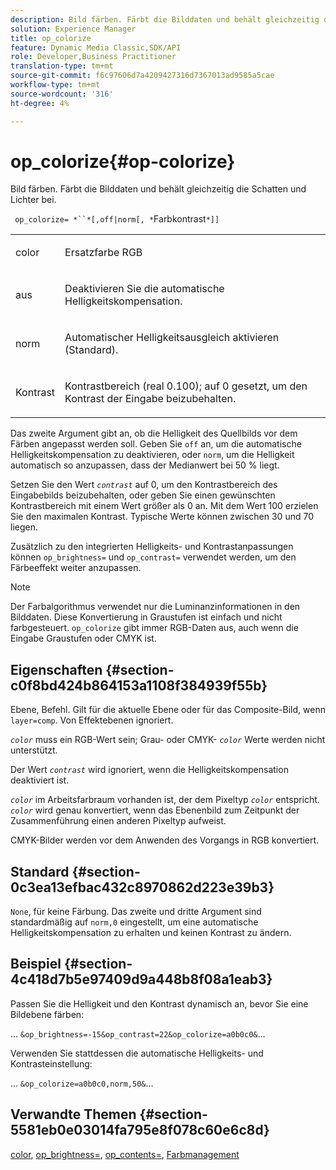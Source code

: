 ```yaml
---
description: Bild färben. Färbt die Bilddaten und behält gleichzeitig die Schatten und Lichter bei.
solution: Experience Manager
title: op_colorize
feature: Dynamic Media Classic,SDK/API
role: Developer,Business Practitioner
translation-type: tm+mt
source-git-commit: f6c97606d7a4209427316d7367013ad9585a5cae
workflow-type: tm+mt
source-wordcount: '316'
ht-degree: 4%

---
```



# op_colorize{#op-colorize}

Bild färben. Färbt die Bilddaten und behält gleichzeitig die Schatten und Lichter bei.

` op_colorize= *``*[,off|norm[, *`Farbkontrast`*]]`

<table id="simpletable_768D6CDF3F734E7F89DC7AB2EAAC0C77"> 
 <tr class="strow"> 
  <td class="stentry"> <p> <span class="varname"> color </span> </p> </td> 
  <td class="stentry"> <p>Ersatzfarbe RGB </p> </td> 
 </tr> 
 <tr class="strow"> 
  <td class="stentry"> <p> <span class="codeph"> aus </span> </p> </td> 
  <td class="stentry"> <p>Deaktivieren Sie die automatische Helligkeitskompensation. </p> </td> 
 </tr> 
 <tr class="strow"> 
  <td class="stentry"> <p> <span class="codeph"> norm  </span> </p> </td> 
  <td class="stentry"> <p>Automatischer Helligkeitsausgleich aktivieren (Standard). </p> </td> 
 </tr> 
 <tr class="strow"> 
  <td class="stentry"> <p> <span class="varname"> Kontrast </span> </p> </td> 
  <td class="stentry"> <p>Kontrastbereich (real 0.100); auf 0 gesetzt, um den Kontrast der Eingabe beizubehalten. </p> </td> 
 </tr> 
</table>

Das zweite Argument gibt an, ob die Helligkeit des Quellbilds vor dem Färben angepasst werden soll. Geben Sie `off` an, um die automatische Helligkeitskompensation zu deaktivieren, oder `norm`, um die Helligkeit automatisch so anzupassen, dass der Medianwert bei 50 % liegt.

Setzen Sie den Wert *`contrast`* auf 0, um den Kontrastbereich des Eingabebilds beizubehalten, oder geben Sie einen gewünschten Kontrastbereich mit einem Wert größer als 0 an. Mit dem Wert 100 erzielen Sie den maximalen Kontrast. Typische Werte können zwischen 30 und 70 liegen.

Zusätzlich zu den integrierten Helligkeits- und Kontrastanpassungen können `op_brightness=` und `op_contrast=` verwendet werden, um den Färbeeffekt weiter anzupassen.

>[!NOTE]
>
>Der Farbalgorithmus verwendet nur die Luminanzinformationen in den Bilddaten. Diese Konvertierung in Graustufen ist einfach und nicht farbgesteuert. `op_colorize` gibt immer RGB-Daten aus, auch wenn die Eingabe Graustufen oder CMYK ist.

## Eigenschaften {#section-c0f8bd424b864153a1108f384939f55b}

Ebene, Befehl. Gilt für die aktuelle Ebene oder für das Composite-Bild, wenn `layer=comp`. Von Effektebenen ignoriert.

*`color`* muss ein RGB-Wert sein; Grau- oder CMYK- *`color`* Werte werden nicht unterstützt.

Der Wert *`contrast`* wird ignoriert, wenn die Helligkeitskompensation deaktiviert ist.

*`color`* im Arbeitsfarbraum vorhanden ist, der dem Pixeltyp  *`color`* entspricht. *`color`* wird genau konvertiert, wenn das Ebenenbild zum Zeitpunkt der Zusammenführung einen anderen Pixeltyp aufweist.

CMYK-Bilder werden vor dem Anwenden des Vorgangs in RGB konvertiert.

## Standard {#section-0c3ea13efbac432c8970862d223e39b3}

`None`, für keine Färbung. Das zweite und dritte Argument sind standardmäßig auf `norm,0` eingestellt, um eine automatische Helligkeitskompensation zu erhalten und keinen Kontrast zu ändern.

## Beispiel {#section-4c418d7b5e97409d9a448b8f08a1eab3}

Passen Sie die Helligkeit und den Kontrast dynamisch an, bevor Sie eine Bildebene färben:

... `&op_brightness=-15&op_contrast=22&op_colorize=a0b0c0&`...

Verwenden Sie stattdessen die automatische Helligkeits- und Kontrasteinstellung:

... `&op_colorize=a0b0c0,norm,50&`...

## Verwandte Themen {#section-5581eb0e03014fa795e8f078c60e6c8d}

[color](/help/aem-is-ir-api/is-api/http-ref/image-serving-api-ref/c-http-protocol-reference/c-data-types/r-is-http-color.md),  [op_brightness=](../../../../../is-api/http-ref/image-serving-api-ref/c-http-protocol-reference/c-command-reference/r-op-brightness.md#reference-edf79dc41ae5411c80bec3ee3731c58a),  [op_contents=](../../../../../is-api/http-ref/image-serving-api-ref/c-http-protocol-reference/c-command-reference/r-op-contrast.md#reference-b26dfa9869fd43bebea0fbb8e9fe743d),  [Farbmanagement](../../../../../is-api/http-ref/image-serving-api-ref/c-http-protocol-reference/c-syntax-and-features/r-color-management.md#reference-c7e4a72d589145189f7e4bcb6b4544d7)
